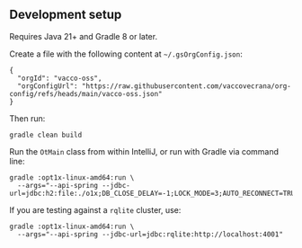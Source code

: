 ## Development setup

Requires Java 21+ and Gradle 8 or later.

Create a file with the following content at `~/.gsOrgConfig.json`:
```
{
  "orgId": "vacco-oss",
  "orgConfigUrl": "https://raw.githubusercontent.com/vaccovecrana/org-config/refs/heads/main/vacco-oss.json"
}
```

Then run:
```
gradle clean build
```

Run the `OtMain` class from within IntelliJ, or run with Gradle via command line:
```
gradle :opt1x-linux-amd64:run \
  --args="--api-spring --jdbc-url=jdbc:h2:file:./o1x;DB_CLOSE_DELAY=-1;LOCK_MODE=3;AUTO_RECONNECT=TRUE"
```

If you are testing against a `rqlite` cluster, use:
```
gradle :opt1x-linux-amd64:run \
  --args="--api-spring --jdbc-url=jdbc:rqlite:http://localhost:4001"
```
